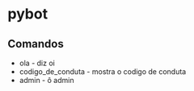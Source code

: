 # pybot

## Comandos

- ola - diz oi
- codigo_de_conduta - mostra o codigo de conduta
- admin - ô admin